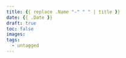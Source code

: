 ```yaml
---
title: {{ replace .Name "-" " " | title }}
date: {{ .Date }}
draft: true
toc: false
images:
tags:
  - untagged
---
```


